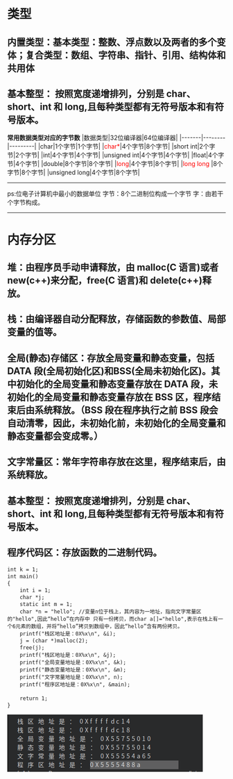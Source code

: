 # 类型
## 内置类型：**基本类型：整数、浮点数以及两者的多个变体**；**复合类型：数组、字符串、指针、引用、结构体和共用体**

## 基本整型： 按照宽度递增排列，分别是 **char、short、int 和 long**,且每种类型都有无符号版本和有符号版本。
**常用数据类型对应的字节数**
|数据类型|32位编译器|64位编译器|
|-------|--------|---------|
|char|1个字节|1个字节|
|<font color=red>char*</font>|4个字节|8个字节|
|short int|2个字节|2个字节|
|int|4个字节|4个字节|
|unsigned int|4个字节|4个字节|
|float|4个字节|4个字节|
|double|8个字节|8个字节|
|<font color=red>long</font>|4个字节|8个字节|
|<font color=red>long long</font> |8个字节|8个字节|
|unsigned long|4个字节|8个字节|
____________
ps:位电子计算机中最小的数据单位
   字节：8个二进制位构成一个字节
   字：由若干个字节构成。


---

# 内存分区

## 堆：**由程序员手动申请释放，由 malloc(C 语言)或者 new(c++)来分配，free(C 语言)和 delete(c++)释放。**

## 栈：由编译器自动分配释放，存储函数的参数值、局部变量的值等。

## 全局(静态)存储区：存放全局变量和静态变量，包括**DATA 段**(全局初始化区)和**BSS**(全局未初始化区)。其中初始化的全局变量和静态变量存放在 DATA 段，未初始化的全局变量和静态变量存放在 BSS 区，程序结束后由系统释放。**（BSS 段在程序执行之前 BSS 段会自动清零，因此，未初始化前，未初始化的全局变量和静态变量都会变成零。）**

## 文字常量区：常年字符串存放在这里，程序结束后，由系统释放。
## 基本整型： 按照宽度递增排列，分别是 **char、short、int 和 long**,且每种类型都有无符号版本和有符号版本。
## 程序代码区：存放函数的二进制代码。

```
int k = 1;
int main()
{
    int i = 1;
    char *j;
    static int m = 1;
    char *n = "hello"; //变量n位于栈上，其内容为一地址，指向文字常量区的"hello",因此“hello”在内存中 只有一份拷贝，而char a[]="hello",表示在栈上有一个6元素的数组，并将“hello”拷贝到数组中，因此“hello”含有两份拷贝。
    printf("栈区地址是：0X%x\n", &i);
    j = (char *)malloc(2);
    free(j);
    printf("栈区地址是：0X%x\n", &j);
    printf("全局变量地址是：0X%x\n", &k);
    printf("静态变量地址是：0X%x\n", &m);
    printf("文字常量地址是：0X%x\n", n);
    printf("程序区地址是：0X%x\n", &main);

    return 1;
}
```

![image](https://github.com/logic-life/C-learning/blob/main/ImageFile/2021021222:21:12.png)

